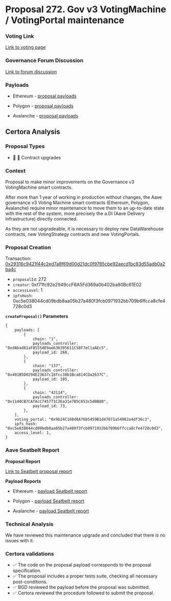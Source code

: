 # Proposal 272. Gov v3 VotingMachine / VotingPortal maintenance

### Voting Link
[Link to voting page](https://vote.onaave.com/proposal/?proposalId=272)

### Governance Forum Discussion
[Link to forum discussion](https://governance.aave.com/t/technical-maintenance-proposals/15274/71)

### Payloads

* Ethereum - [proposal payloads](https://etherscan.io/address/0xc15C40D0fb00672152499fa9CDFDC4AF14F31dC8)

* Polygon - [proposal payloads](https://polygonscan.com/address/0x01FE626182E8f3FB5549919C9923061536eba58B)

* Avalanche - [proposal payloads](https://snowtrace.io/address/0xd092B902B3B11CeC912C7CC661316E07b509B6f5)



## Certora Analysis

### Proposal Types
* :scroll: :small_red_triangle: Contract upgrades


### Context
Proposal to make minor improvements on the Governance v3 VotingMachine smart contracts.

After more than 1 year of working in production without changes, the Aave governance v3 Voting Machine smart contracts (Ethereum, Polygon, Avalanche) require minor maintenance to move them to an up-to-date state with the rest of the system, more precisely the a.DI (Aave Delivery Infrastructure) directly connected.

As they are not upgradeable, it is necessary to deploy new DataWarehouse contracts, new VotingStrategy contracts and new VotingPortals.

### Proposal Creation
Transaction: [0x29316c9421f44c2ed7a8f69d00d21dc0f9785cbe92aecd1bc83d55adb0a2ba4c](https://etherscan.io/tx/0x29316c9421f44c2ed7a8f69d00d21dc0f9785cbe92aecd1bc83d55adb0a2ba4c)
- `proposalId`: 272
- `creator`: 0xf71fc92e2949ccF6A5Fd369a0b402ba80Bc61E02
- `accessLevel`: 1
- `ipfsHash`: 0xc5e038044cd09bdb8aa05b27a480f3fcb0971932bb709b6ffcca8cfe4728c0d3

**`createProposal()` Parameters**
```
{
    payloads: [
        {
            chain: "1",
            payloads_controller: "0xdAbad81aF85554E9ae636395611C58F7eC1aAEc5",
            payload_id: 260,
        },
        {
            chain: "137",
            payloads_controller: "0x401B5D0294E23637c18fcc38b1Bca814CDa2637C",
            payload_id: 105,
        },
        {
            chain: "43114",
            payloads_controller: "0x1140CB7CAfAcC745771C2Ea31e7B5C653c5d0B80",
            payload_id: 73,
        },
    ],
    voting_portal: "0x9b24C168d6A76b5459B1d47071a54962a4df36c3",
    ipfs_hash: "0xc5e038044cd09bdb8aa05b27a480f3fcb0971932bb709b6ffcca8cfe4728c0d3",
    access_level: 1,
}
```

### Aave Seatbelt Report
**Proposal Report**

[Link to Seatbelt proposal report](https://github.com/bgd-labs/seatbelt-gov-v3/blob/main/reports/proposals/272.md)

**Payload Reports**

* Ethereum - [payload Seatbelt report](https://github.com/bgd-labs/seatbelt-gov-v3/blob/main/reports/payloads/1/0xdAbad81aF85554E9ae636395611C58F7eC1aAEc5/260.md)

* Polygon - [payload Seatbelt report](https://github.com/bgd-labs/seatbelt-gov-v3/blob/main/reports/payloads/137/0x401B5D0294E23637c18fcc38b1Bca814CDa2637C/105.md)

* Avalanche - [payload Seatbelt report](https://github.com/bgd-labs/seatbelt-gov-v3/blob/main/reports/payloads/43114/0x1140CB7CAfAcC745771C2Ea31e7B5C653c5d0B80/73.md)


### Technical Analysis
We have reviewed this maintenance upgrade and concluded that there is no issues with it.


### Certora validations
* :white_check_mark: The code on the proposal payload corresponds to the proposal specification.
* :white_check_mark: The proposal includes a proper tests suite, checking all necessary post-conditions.
* :white_check_mark: BGD reviewed the payload before the proposal was submitted.
* :white_check_mark: Certora reviewed the procedure followed to submit the proposal.